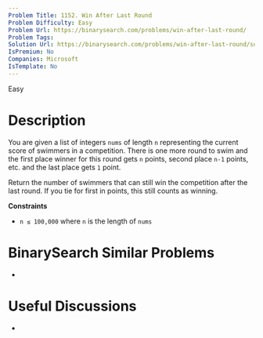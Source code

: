 ```yaml
---
Problem Title: 1152. Win After Last Round
Problem Difficulty: Easy
Problem Url: https://binarysearch.com/problems/win-after-last-round/
Problem Tags: 
Solution Url: https://binarysearch.com/problems/win-after-last-round/solutions/
IsPremium: No
Companies: Microsoft
IsTemplate: No
---
```


<span style="color: ;">Easy</span>

# Description

You are given a list of integers `nums` of length `n` representing the current score of swimmers in a competition. There is one more round to swim and the first place winner for this round gets `n` points, second place `n-1` points, etc. and the last place gets `1` point.

Return the number of swimmers that can still win the competition after the last round. If you tie for first in points, this still counts as winning.

**Constraints**
- `n ≤ 100,000` where `n` is the length of `nums`

# BinarySearch Similar Problems

- []()

# Useful Discussions

- []()
